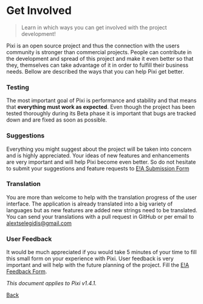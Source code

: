 # Get Involved

> Learn in which ways you can get involved with the project development!

Pixi is an open source project and thus the connection with the users community is stronger than commercial projects. People can contribute in the development and spread of this project and make it even better so that they, themselves can take advantage of it in order to fulfill their business needs. Bellow are described the ways that you can help Pixi get better.

### Testing 

The most important goal of Pixi is performance and stability and that means that **everything must work as expected**. Even though the project has been tested thoroughly during its Beta phase it is important that bugs are tracked down and are fixed as soon as possible. 

### Suggestions 

Everything you might suggest about the project will be taken into concern and is highly appreciated. Your ideas of new features and enhancements are very important and will help Pixi become even better. So do not hesitate to submit your suggestions and feature requests to [E!A Submission Form](http://easyappointments.org/submission.php)

### Translation 

You are more than welcome to help with the translation progress of the user interface. The application is already translated into a big variety of languages but as new features are added new strings need to be translated. You can send your translations with a pull request in GitHub or per email to [alextselegidis@gmail.com](mailto:alextselegidis@gmail.com)

### User Feedback

It would be much appreciated if you would take 5 minutes of your time to fill this small form on your experience with Pixi. User feedback is very important and will help with the future planning of the project. Fill the [E!A Feedback Form](https://docs.google.com/forms/d/15dw1jl7lUgw4q-XXMn13Gx_e8zJxAiyWYMOdqtZqIHU/viewform).

*This document applies to Pixi v1.4.1.*

[Back](readme.md)
